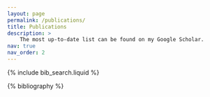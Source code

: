 ```yaml
---
layout: page
permalink: /publications/
title: Publications
description: >
    The most up-to-date list can be found on my Google Scholar.
nav: true
nav_order: 2
---
```



{% include bib_search.liquid %}

<div class="publications">

{% bibliography %}

</div>
